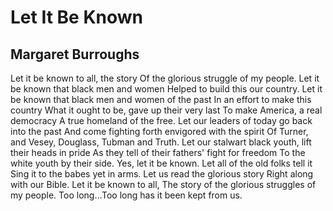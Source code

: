 # Let It Be Known
## Margaret Burroughs
Let it be known to all, the story
Of the glorious struggle of my people.
Let it be known that black men and women
Helped to build this our country.
Let it be known that black men and women of the past
In an effort to make this country
What it ought to be, gave up their very last
To make America, a real democracy
A true homeland of the free.
Let our leaders of today go back into the past
And come fighting forth envigored with the spirit
Of Turner, and Vesey, Douglass, Tubman and Truth.
Let our stalwart black youth, lift their heads in pride
As they tell of their fathers' fight for freedom
To the white youth by their side.
Yes, let it be known. Let all of the old folks tell it
Sing it to the babes yet in arms.
Let us read the glorious story
Right along with our Bible. Let it be known to all,
The story of the glorious struggles of my people.
Too long…Too long has it been kept from us.